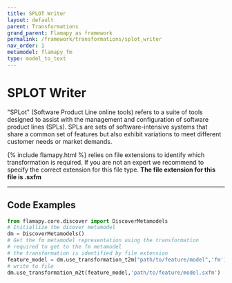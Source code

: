 ```yaml
---
title: SPLOT Writer
layout: default
parent: Transformations
grand_parent: Flamapy as framework
permalink: /framework/transformations/splot_writer
nav_order: 1
metamodel: flamapy_fm
type: model_to_text
---
```


# SPLOT Writer

"SPLot" (Software Product Line online tools) refers to a suite of tools designed to assist with the management and configuration of software product lines (SPLs). SPLs are sets of software-intensive systems that share a common set of features but also exhibit variations to meet different customer needs or market demands.

{% include flamapy.html %} relies on file extensions to identify which transformation is required. If you are not an expert we recommend to specify the correct extension for this file type. **The file extension for this file is .sxfm**

---
## Code Examples
```python
from flamapy.core.discover import DiscoverMetamodels
# Initiallize the dicover metamodel
dm = DiscoverMetamodels()
# Get the fm metamodel representation using the transformation 
# required to get to the fm metamodel
# the transformation is identified by file extension 
feature_model = dm.use_transformation_t2m("path/to/feature/model",'fm') 
# write to file
dm.use_transformation_m2t(feature_model,'path/to/feature/model.sxfm')
```